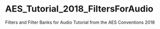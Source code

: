 # AES_Tutorial_2018_FiltersForAudio
Filters and Filter Banks for Audio Tutorial from the AES Conventions 2018
